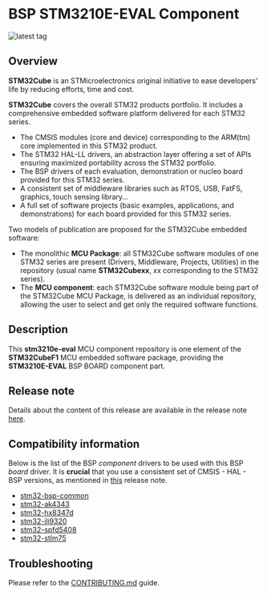 # BSP STM3210E-EVAL Component

![latest tag](https://img.shields.io/github/v/tag/STMicroelectronics/stm3210e-eval.svg?color=brightgreen)

## Overview

**STM32Cube** is an STMicroelectronics original initiative to ease developers' life by reducing efforts, time and cost.

**STM32Cube** covers the overall STM32 products portfolio. It includes a comprehensive embedded software platform delivered for each STM32 series.
   * The CMSIS modules (core and device) corresponding to the ARM(tm) core implemented in this STM32 product.
   * The STM32 HAL-LL drivers, an abstraction layer offering a set of APIs ensuring maximized portability across the STM32 portfolio.
   * The BSP drivers of each evaluation, demonstration or nucleo board provided for this STM32 series.
   * A consistent set of middleware libraries such as RTOS, USB, FatFS, graphics, touch sensing library...
   * A full set of software projects (basic examples, applications, and demonstrations) for each board provided for this STM32 series.

Two models of publication are proposed for the STM32Cube embedded software:
   * The monolithic **MCU Package**: all STM32Cube software modules of one STM32 series are present (Drivers, Middleware, Projects, Utilities) in the repository (usual name **STM32Cubexx**, xx corresponding to the STM32 series).
   * The **MCU component**: each STM32Cube software module being part of the STM32Cube MCU Package, is delivered as an individual repository, allowing the user to select and get only the required software functions.

## Description

This **stm3210e-eval** MCU component repository is one element of the **STM32CubeF1** MCU embedded software package, providing the **STM3210E-EVAL** BSP BOARD component part.

## Release note

Details about the content of this release are available in the release note [here](https://htmlpreview.github.io/?https://github.com/STMicroelectronics/stm3210e-eval/blob/main/Release_Notes.html).

## Compatibility information

Below is the list of the BSP *component* drivers to be used with this BSP *board* driver. It is **crucial** that you use a consistent set of CMSIS - HAL - BSP versions, as mentioned in [this](https://htmlpreview.github.io/?https://github.com/STMicroelectronics/STM32CubeF1/blob/master/Release_Notes.html) release note.

* [stm32-bsp-common](https://github.com/STMicroelectronics/stm32-bsp-common)
* [stm32-ak4343](https://github.com/STMicroelectronics/stm32-ak4343)
* [stm32-hx8347d](https://github.com/STMicroelectronics/stm32-hx8347d)
* [stm32-ili9320](https://github.com/STMicroelectronics/stm32-ili9320)
* [stm32-spfd5408](https://github.com/STMicroelectronics/stm32-spfd5408)
* [stm32-stlm75](https://github.com/STMicroelectronics/stm32-stlm75)

## Troubleshooting

Please refer to the [CONTRIBUTING.md](CONTRIBUTING.md) guide.
